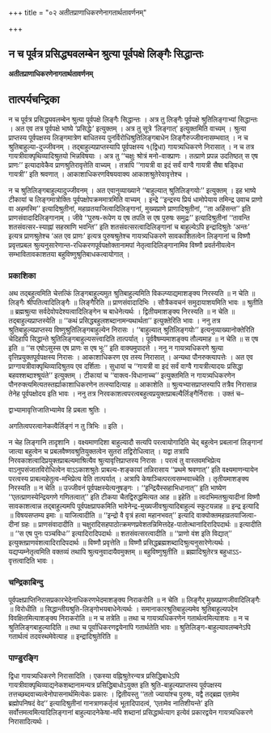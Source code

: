 +++
title = "०२ अतीतप्राणाधिकरणेनागतार्थतावर्णनम्"

+++


## न च पूर्वत्र प्रसिद्ध्यवलम्बेन श्रुत्या पूर्वपक्षे लिङ्गैः सिद्धान्तः

**अतीतप्राणाधिकरणेनागतार्थतावर्णनम्**

## **तात्पर्यचन्द्रिका**

न च पूर्वत्र प्रसिद्ध्यवलम्बेन श्रुत्या पूर्वपक्षे लिङ्गैः सिद्धान्तः । अत्र तु लिङ्गैः पूर्वपक्षे श्रुतिलिङ्गाभ्यां सिद्धान्तः । अत एव तत्र पूर्वपक्षे भाष्ये ‘प्रसिद्धेः’ इत्युक्तम् । अत्र तु सूत्रे ‘लिङ्गात्’ इत्युक्तमिति वाच्यम् । श्रुत्या प्राप्तस्य पूर्वपक्षस्य लिङ्गमात्रेण बाधितस्य पुनर्विरोधिश्रुतिलिङ्गबाधेन लिङ्गैरुज्जीवनासम्भवात् । न च श्रुतिबाहुल्या-दुज्जीवनम् । तद्बाहुल्यप्राप्तस्यापि पूर्वपक्षस्य १(द्विधा) गायत्र्यधिकरणे निरासात् । न च तत्र गायत्रीवाक्पृथिव्यादिश्रुतयो भिन्नविषयाः । अत्र तु ‘‘चक्षुः श्रोत्रं मनो-वाक्प्राणः । तत्प्राणे प्रपन्न उदतिष्ठत् स एष प्राणः’’ इत्यादावेकैव प्राणश्रुतिरावृत्तेति वाच्यम् । तत्रापि ‘‘गायत्री वा इदं सर्वं वाग्वै गायत्री सैषा षड्विधा गायत्री’’ इति श्रवणात् । आकाशाधिकरणविषयवाक्य आकाशश्रुतेरेवावृत्तेश्च ।

न च श्रुतिलिङ्गबाहुल्यादुज्जीवनम् । अत एवानुव्याख्याने ‘‘बाहुल्यात् श्रुतिलिङ्गयोः’’ इत्युक्तम् । इह भाष्ये टीकायां च लिङ्गमात्रोक्तिः पूर्वपक्षोपक्रममात्रमिति वाच्यम् । इन्द्रे ‘‘इन्द्रस्य प्रियं धामोपेयाय तमिन्द्र उवाच प्राणो वा अहमस्मि’’ इत्यादिश्रुतीनां, महाव्रतयाजित्वादिलिङ्गानां, मुख्यप्राणे प्राणादिश्रुतीनां, ‘‘ता अहिंसन्त’’ इति प्राणसंवादादिलिङ्गानाम् । जीवे ‘‘पुरुष-रूपेण य एष तपति स एष पुरुषः समुद्रः’’ इत्यादिश्रुतीनां ‘‘तावन्ति शतसंवत्सर-स्याह्नां सहस्राणि भवन्ति’’ इति शतसंवत्सरत्वादिलिङ्गानां च बाहुल्येऽपि इन्द्रादिश्रुतेः ‘अन्तः’ इत्यत्र प्राणश्रुतेश्च ‘अत एव प्राणः’ इत्यत्र पुरुषश्रुतेश्च गायत्र्यधिकरणे सावकाशितत्वेन लिङ्गानां च विष्णौ प्रवृत्तप्रबल श्रुत्यनुसारेणान्त-रधिकरणपूर्वपक्षोक्तानामपां नेतृत्वादिलिङ्गानामिव विष्णौ प्रवर्तनीयत्वेन सम्भावितावकाशतया बहुविष्णुश्रुतिबाधकत्वायोगात् ।

### **प्रकाशिका**

अथ तद्बहुत्वमिति चेत्तत्किं लिङ्गबाहुल्यमुत श्रुतिबाहुल्यमिति विकल्प्याद्यमाशङ्क्य निरस्यति ॥ न चेति ॥ लिङ्गैः श्रीपतित्वादिलिङ्गैः ॥ लिङ्गैरिति ॥ प्राणसंवादादिभिः । सौत्रैकवचनं समुदायाशयमिति भावः ॥ श्रुतीति ॥ ब्रह्मश्रुत्या सर्वदेवोपदेश्यत्वादिलिङ्गेन च बाधेनेत्यर्थः । द्वितीयमाशङ्क्य निरस्यति ॥ न चेति ॥ तद्बाहुल्यप्राप्तस्येति ॥ ‘‘कथं प्रसिद्धबहुलशब्दानामन्यथार्थता’’ इत्युक्तेरिति भावः । ननु तत्र श्रुतिबाहुल्यप्राप्तस्य विष्णुश्रुतिलिङ्गबाहुल्येन निरासः । ‘‘बाहुल्यात् श्रुतिलिङ्गयोः’’ इत्यनुव्याख्यानोक्तेरिति चेदिहापि सिद्धान्ते श्रुतिलिङ्गबाहुल्यसत्त्वादिति तात्पर्यात् । पूर्ववैषम्यमाशङ्क्य तौल्यमाह ॥ न चेति ॥ स एष इति ॥ ‘‘स एषोऽसुस्स एष प्राणः स एष भूः’’ इति वाक्यमुपादत्ते । ननु न गायत्र्यधिकरणे श्रुत्या वृत्तिप्रयुक्तपूर्वपक्षस्य निरासः । आकाशाधिकरण एव तस्य निरासात् । अन्यथा पौनरुक्त्यापत्तेः । अत एव प्राग्गायत्रीवाक्पृथिव्यादिश्रुतय एव दर्शिताः । सुधायां च ‘‘गायत्री वा इदं सर्वं वाग्वै गायत्रीत्यादयः प्रसिद्धा बहवश्शब्दाश्श्रूयंते’’ इत्युक्तम् । टीकायां च ‘‘वाक्त्व-विधानाच्च’’ इत्युक्तमिति न गायत्र्यधिकरणेन पौनरुक्त्यमित्यतस्तर्ह्याकाशाधिकरणेन तत्स्यादित्याह ॥ आकाशेति ॥ श्रुत्यभ्यासप्राप्तस्यापि तत्रैव निरासान्न तेनेह पूर्वपक्षोदय इति भावः । ननु तत्र निरवकाशत्वपरत्वबहुत्वप्रयुक्तप्राबल्यैर्लिङ्गैर्निरासः । उक्तं च–

द्वाभ्यामावृत्तिजातिभ्यामेव हि प्रबला श्रुतिः ।

अगतित्वपरत्वानेकत्वैर्लिङ्गं न तु त्रिभिः ॥ इति ।

न चेह लिङ्गानि तादृशानि । वक्ष्यमाणदिशा बाहुल्यादौ सत्यपि परत्वायोगादिति चेद् बहुत्वेन प्रबलानां लिङ्गानां जात्या बहुत्वेन च प्रबलवैष्णवश्रुतियुक्तत्वेन सुतरां तद्विरोधित्वात् । यद्वा तत्रापि निरवकाशत्वादिप्रयुक्तप्राबल्यमाश्रित्यैव श्रुत्यावृत्तिप्राप्तस्य निरासः । परत्वं तु वास्तवमभिप्रेत्य वाऽनुपसंजातविरोधित्वेन वाऽऽकाशश्रुतेः प्राबल्य-शङ्कायां तन्निरासाय ‘‘प्रथमे श्रवणात्’’ इति वक्ष्यमाणन्यायेन परत्वस्य प्राबल्यहेतुत्व-मभिप्रेत्य वेति तात्पर्यात् । अत्रापि केषाञ्चित्परत्वसम्भवाच्चेति । तृतीयमाशङ्क्य निरस्यति ॥ न चेति ॥ उज्जीवनं पूर्वपक्षस्येत्यनुषङ्गः । ‘‘इन्द्रियैस्सहाभिधानात्’’ इति भाष्येण ‘‘एतत्प्राणस्येन्द्रियगणे गणितत्वात्’’ इति टीकया चैतद्विरुद्धमित्यत आह ॥ इहेति ॥ त्वदभिमतश्रुत्यादीनां विष्णौ सावकाशत्वान्न तद्बाहुल्यमपि पूर्वपक्षप्रापकमिति भावेनेन्द्र-मुख्यजीवश्रुत्यादिबाहुल्यं स्फुटयन्नाह ॥ इन्द्र इत्यादि ॥ विषयसप्तम्य इमाः ॥ याजित्वादीति ॥ ‘‘इन्द्रो वै वृत्रं हत्वा महानभवत्’’ इत्यादि वाक्योक्तमहाव्रतयाजित्वा-दीनां ग्रहः ॥ प्राणसंवादादीति ॥ चक्षुरादिसहपाठोत्क्रमणप्रवेशतन्निमित्तदेह-पातोत्थानादिरादिपदार्थः ॥ इत्यादीति ॥ ‘‘स एष पुनः पञ्चविधः’’ इत्यादिरादिपदार्थः ॥ शतसंवत्सरत्वादीति ॥ ‘‘प्राणो वंश इति विद्यात्’’ इत्युक्तप्राणवंशत्वादिरादिपदार्थः ॥ विष्णौ प्रवृत्तेति ॥ विष्णौ प्रसिद्धब्रह्मशब्दादिश्रुत्यनुसारेणेत्यर्थः । यद्यप्यम्नेतृत्वमिति वक्तव्यं तथापि श्रुत्यनुवादायैवमुक्तम् ॥ बहुविष्णुश्रुतीति ॥ ब्रह्मादिश्रुतेरत्र बहुधाऽऽ-वृत्तत्वादिति भावः ।

### **चन्द्रिकाबिन्दु**

पूर्वपक्षप्राप्तिनिरासप्रकारभेदेनाधिकरणभेदमाशङ्क्य निराकरोति ॥ न चेति ॥ लिङ्गैर् मुख्यप्राणजीवादिलिङ्गैः ॥ विरोधीति ॥ सिद्धान्तीयश्रुति-लिङ्गोभयबाधेनेत्यर्थः । समानाकारश्रुतिबाहुल्यमेव श्रुतिबाहुल्यपदेन विवक्षितमित्याशङ्क्य निराकरोति ॥ न च तत्रेति ॥ तथा च गायत्र्यधिकरणेन गतार्थत्वमित्याशयः ॥ न च श्रुतिलिङ्गबाहुल्यादिति ॥ तथा च पूर्वाधिकरणद्वयेनापि गतार्थतेति भावः ॥ श्रुतिलिङ्ग-बाहुल्यावलम्बनेऽपि गतार्थत्वं तदवस्थमेवेत्याह ॥ इन्द्रादिश्रुतेरिति ॥

### **पाण्डुरङ्गि**

द्विधा गायत्र्यधिकरणे निरासादिति । एकस्या वह्निश्रुतेरन्यत्र प्रसिद्धिबाधेऽपि गायत्रीवाक्पृथिव्याद्यनेकशब्दानामन्यत्र प्रसिद्धिबाधोऽयुक्त इति श्रुति-बाहुल्यप्राप्तस्य पूर्वपक्षस्य तत्तच्छब्दवाच्यत्वेनोपासनार्थमित्येकः प्रकारः । द्वितीयस्तु ‘‘ततो ज्यायांश्च पुरुषः, यद्वै तद्ब्रह्म एतामेव ब्रह्मोपनिषदं वेद’’ इत्यादिश्रुतीनां गानत्राणकर्तृत्वं भूतादिपादत्वं, ‘एतामेव नातिशीयन्ते’ इति सर्वोत्तमत्वमित्यादिलिङ्गानां बाहुल्यादनेकेषा-मपि शब्दानां प्रसिद्धार्थत्याग इत्येवं प्रकारद्वयेन गायत्र्यधिकरणे निरासादित्यर्थः ।

